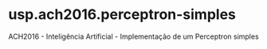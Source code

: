 # usp.ach2016.perceptron-simples
ACH2016 - Inteligência Artificial - Implementação de um Perceptron simples
